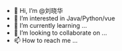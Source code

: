 - 👋 Hi, I’m @刘晓华
- 👀 I’m interested in Java/Python/vue
- 🌱 I’m currently learning ...
- 💞️ I’m looking to collaborate on ...
- 📫 How to reach me ...

<!---
LiuXiaohua-Qing/LiuXiaohua-Qing is a ✨ special ✨ repository because its `README.md` (this file) appears on your GitHub profile.
You can click the Preview link to take a look at your changes.
--->
